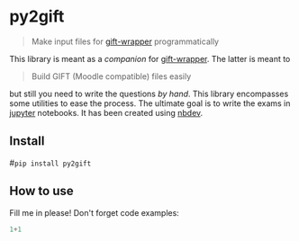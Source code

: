 # py2gift
> Make input files for <a href='https://github.com/manuvazquez/gift-wrapper'>gift-wrapper</a> programmatically


This library is meant as a *companion* for [gift-wrapper](https://github.com/manuvazquez/gift-wrapper). The latter is meant to
> Build GIFT (Moodle compatible) files easily

but still you need to write the questions *by hand*. This library encompasses some utilities to ease the process. The ultimate goal is to write the exams in [jupyter](https://jupyter.org/) notebooks.
It has been created using [nbdev](https://github.com/fastai/nbdev).

## Install

#`pip install py2gift`

## How to use

Fill me in please! Don't forget code examples:

```python
1+1
```
